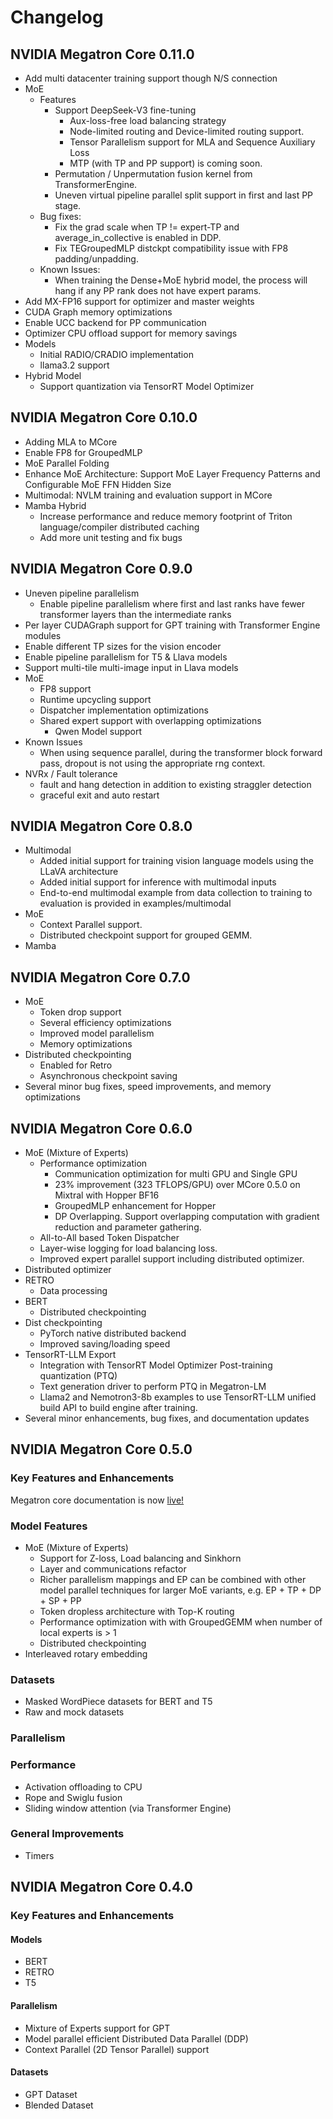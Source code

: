 # Changelog

## NVIDIA Megatron Core 0.11.0

- Add multi datacenter training support though N/S connection
- MoE
  - Features
    - Support DeepSeek-V3 fine-tuning
      - Aux-loss-free load balancing strategy
      - Node-limited routing and Device-limited routing support.
      - Tensor Parallelism support for MLA and Sequence Auxiliary Loss
      - MTP (with TP and PP support) is coming soon.
    - Permutation / Unpermutation fusion kernel from TransformerEngine.
    - Uneven virtual pipeline parallel split support in first and last PP stage.
  - Bug fixes:
    - Fix the grad scale when TP != expert-TP and average_in_collective is enabled in DDP.
    - Fix TEGroupedMLP distckpt compatibility issue with FP8 padding/unpadding.
  - Known Issues:
    - When training the Dense+MoE hybrid model, the process will hang if any PP rank does not have expert params.
- Add MX-FP16 support for optimizer and master weights
- CUDA Graph memory optimizations
- Enable UCC backend for PP communication
- Optimizer CPU offload support for memory savings
- Models
  - Initial RADIO/CRADIO implementation
  - llama3.2 support
- Hybrid Model
  - Support quantization via TensorRT Model Optimizer

## NVIDIA Megatron Core 0.10.0

- Adding MLA to MCore
- Enable FP8 for GroupedMLP
- MoE Parallel Folding
- Enhance MoE Architecture: Support MoE Layer Frequency Patterns and Configurable MoE FFN Hidden Size
- Multimodal: NVLM training and evaluation support in MCore
- Mamba Hybrid
  - Increase performance and reduce memory footprint of Triton language/compiler distributed caching
  - Add more unit testing and fix bugs

## NVIDIA Megatron Core 0.9.0

- Uneven pipeline parallelism
  - Enable pipeline parallelism where first and last ranks have fewer transformer layers than the intermediate ranks
- Per layer CUDAGraph support for GPT training with Transformer Engine modules
- Enable different TP sizes for the vision encoder
- Enable pipeline parallelism for T5 & Llava models
- Support multi-tile multi-image input in Llava models
- MoE
  - FP8 support
  - Runtime upcycling support
  - Dispatcher implementation optimizations
  - Shared expert support with overlapping optimizations
    - Qwen Model support
- Known Issues
  - When using sequence parallel, during the transformer block forward pass, dropout is not using the appropriate rng context.
- NVRx / Fault tolerance
  - fault and hang detection in addition to existing straggler detection
  - graceful exit and auto restart

## NVIDIA Megatron Core 0.8.0

- Multimodal
  - Added initial support for training vision language models using the LLaVA architecture
  - Added initial support for inference with multimodal inputs
  - End-to-end multimodal example from data collection to training to evaluation is provided in examples/multimodal
- MoE
  - Context Parallel support.
  - Distributed checkpoint support for grouped GEMM.
- Mamba

## NVIDIA Megatron Core 0.7.0

- MoE
  - Token drop support
  - Several efficiency optimizations
  - Improved model parallelism
  - Memory optimizations
- Distributed checkpointing
  - Enabled for Retro
  - Asynchronous checkpoint saving
- Several minor bug fixes, speed improvements, and memory optimizations

## NVIDIA Megatron Core 0.6.0

- MoE (Mixture of Experts)
  - Performance optimization
    - Communication optimization for multi GPU and Single GPU
    - 23% improvement (323 TFLOPS/GPU) over MCore 0.5.0 on Mixtral with Hopper BF16
    - GroupedMLP enhancement for Hopper
    - DP Overlapping. Support overlapping computation with gradient reduction and parameter gathering.
  - All-to-All based Token Dispatcher
  - Layer-wise logging for load balancing loss.
  - Improved expert parallel support including distributed optimizer.
- Distributed optimizer
- RETRO
  - Data processing
- BERT
  - Distributed checkpointing
- Dist checkpointing
  - PyTorch native distributed backend
  - Improved saving/loading speed
- TensorRT-LLM Export
  - Integration with TensorRT Model Optimizer Post-training quantization (PTQ)
  - Text generation driver to perform PTQ in Megatron-LM
  - Llama2 and Nemotron3-8b examples to use TensorRT-LLM unified build API to build engine after training.
- Several minor enhancements, bug fixes, and documentation updates

## NVIDIA Megatron Core 0.5.0

### Key Features and Enhancements

Megatron core documentation is now [live!](https://docs.nvidia.com/megatron-core/developer-guide/latest/user-guide/index.html#quick-start)

### Model Features

- MoE (Mixture of Experts)
  - Support for Z-loss, Load balancing and Sinkhorn
  - Layer and communications refactor
  - Richer parallelism mappings and EP can be combined with other model parallel techniques for larger MoE variants, e.g. EP + TP + DP + SP + PP
  - Token dropless architecture with Top-K routing
  - Performance optimization with with GroupedGEMM when number of local experts is > 1
  - Distributed checkpointing
- Interleaved rotary embedding

### Datasets

- Masked WordPiece datasets for BERT and T5
- Raw and mock datasets

### Parallelism

### Performance

- Activation offloading to CPU
- Rope and Swiglu fusion
- Sliding window attention (via Transformer Engine)

### General Improvements

- Timers

## NVIDIA Megatron Core 0.4.0

### Key Features and Enhancements

#### Models

- BERT
- RETRO
- T5

#### Parallelism

- Mixture of Experts support for GPT
- Model parallel efficient Distributed Data Parallel (DDP)
- Context Parallel (2D Tensor Parallel) support

#### Datasets

- GPT Dataset
- Blended Dataset
